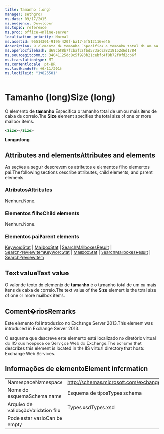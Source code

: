 ```yaml
---
title: Tamanho (long)
manager: sethgros
ms.date: 09/17/2015
ms.audience: Developer
ms.topic: reference
ms.prod: office-online-server
localization_priority: Normal
ms.assetid: 96514301-9195-420f-ba17-5f512116ee46
description: O elemento de tamanho Especifica o tamanho total de um ou mais itens de caixa de correio.
ms.openlocfilehash: d69cb88b7fcbafc2fbd573acba8218152d6d1784
ms.sourcegitcommit: 34041125dc8c5f993b21cebfc4f8b72f0fd2cb6f
ms.translationtype: MT
ms.contentlocale: pt-BR
ms.lasthandoff: 06/11/2018
ms.locfileid: "19825501"
---
```

# <a name="size-long"></a><span data-ttu-id="045d4-103">Tamanho (long)</span><span class="sxs-lookup"><span data-stu-id="045d4-103">Size (long)</span></span>

<span data-ttu-id="045d4-104">O elemento de **tamanho** Especifica o tamanho total de um ou mais itens de caixa de correio.</span><span class="sxs-lookup"><span data-stu-id="045d4-104">The **Size** element specifies the total size of one or more mailbox items.</span></span> 
  
```XML
<Size></Size>
```

 <span data-ttu-id="045d4-105">**Longas**</span><span class="sxs-lookup"><span data-stu-id="045d4-105">**long**</span></span>
## <a name="attributes-and-elements"></a><span data-ttu-id="045d4-106">Attributes and elements</span><span class="sxs-lookup"><span data-stu-id="045d4-106">Attributes and elements</span></span>

<span data-ttu-id="045d4-107">As seções a seguir descrevem os atributos e elementos filho elementos pai.</span><span class="sxs-lookup"><span data-stu-id="045d4-107">The following sections describe attributes, child elements, and parent elements.</span></span>
  
### <a name="attributes"></a><span data-ttu-id="045d4-108">Atributos</span><span class="sxs-lookup"><span data-stu-id="045d4-108">Attributes</span></span>

<span data-ttu-id="045d4-109">Nenhum.</span><span class="sxs-lookup"><span data-stu-id="045d4-109">None.</span></span>
  
### <a name="child-elements"></a><span data-ttu-id="045d4-110">Elementos filho</span><span class="sxs-lookup"><span data-stu-id="045d4-110">Child elements</span></span>

<span data-ttu-id="045d4-111">Nenhum.</span><span class="sxs-lookup"><span data-stu-id="045d4-111">None.</span></span>
  
### <a name="parent-elements"></a><span data-ttu-id="045d4-112">Elementos pai</span><span class="sxs-lookup"><span data-stu-id="045d4-112">Parent elements</span></span>

<span data-ttu-id="045d4-113">[KeywordStat](keywordstat.md) | [MailboxStat](mailboxstat.md) | [SearchMailboxesResult](searchmailboxesresult.md) | [SearchPreviewItem](searchpreviewitem.md)</span><span class="sxs-lookup"><span data-stu-id="045d4-113">[KeywordStat](keywordstat.md) | [MailboxStat](mailboxstat.md) | [SearchMailboxesResult](searchmailboxesresult.md) | [SearchPreviewItem](searchpreviewitem.md)</span></span>
  
## <a name="text-value"></a><span data-ttu-id="045d4-114">Text value</span><span class="sxs-lookup"><span data-stu-id="045d4-114">Text value</span></span>

<span data-ttu-id="045d4-115">O valor de texto do elemento de **tamanho** é o tamanho total de um ou mais itens de caixa de correio.</span><span class="sxs-lookup"><span data-stu-id="045d4-115">The text value of the **Size** element is the total size of one or more mailbox items.</span></span> 
  
## <a name="remarks"></a><span data-ttu-id="045d4-116">Coment�rios</span><span class="sxs-lookup"><span data-stu-id="045d4-116">Remarks</span></span>

<span data-ttu-id="045d4-117">Este elemento foi introduzido no Exchange Server 2013.</span><span class="sxs-lookup"><span data-stu-id="045d4-117">This element was introduced in Exchange Server 2013.</span></span>
  
<span data-ttu-id="045d4-118">O esquema que descreve este elemento está localizado no diretório virtual do IIS que hospeda os Serviços Web do Exchange.</span><span class="sxs-lookup"><span data-stu-id="045d4-118">The schema that describes this element is located in the IIS virtual directory that hosts Exchange Web Services.</span></span>
  
## <a name="element-information"></a><span data-ttu-id="045d4-119">Informações de elemento</span><span class="sxs-lookup"><span data-stu-id="045d4-119">Element information</span></span>

|||
|:-----|:-----|
|<span data-ttu-id="045d4-120">Namespace</span><span class="sxs-lookup"><span data-stu-id="045d4-120">Namespace</span></span>  <br/> |http://schemas.microsoft.com/exchange/services/2006/types  <br/> |
|<span data-ttu-id="045d4-121">Nome do esquema</span><span class="sxs-lookup"><span data-stu-id="045d4-121">Schema name</span></span>  <br/> |<span data-ttu-id="045d4-122">Esquema de tipos</span><span class="sxs-lookup"><span data-stu-id="045d4-122">Types schema</span></span>  <br/> |
|<span data-ttu-id="045d4-123">Arquivo de validação</span><span class="sxs-lookup"><span data-stu-id="045d4-123">Validation file</span></span>  <br/> |<span data-ttu-id="045d4-124">Types.xsd</span><span class="sxs-lookup"><span data-stu-id="045d4-124">Types.xsd</span></span>  <br/> |
|<span data-ttu-id="045d4-125">Pode estar vazio</span><span class="sxs-lookup"><span data-stu-id="045d4-125">Can be empty</span></span>  <br/> ||
   

